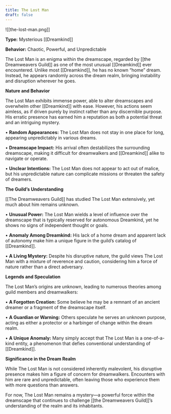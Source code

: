```yaml
---
title: The Lost Man
draft: false
---
```

![[the-lost-man.png]]

**Type:** Mysterious [[Dreamkind]]

**Behavior:** Chaotic, Powerful, and Unpredictable

The Lost Man is an enigma within the dreamscape, regarded by [[the Dreamweavers Guild]] as one of the most unusual [[Dreamkind]] ever encountered. Unlike most [[Dreamkind]], he has no known “home” dream. Instead, he appears randomly across the dream realm, bringing instability and disruption wherever he goes.

**Nature and Behavior**

The Lost Man exhibits immense power, able to alter dreamscapes and overwhelm other [[Dreamkind]] with ease. However, his actions seem aimless, as if driven purely by instinct rather than any discernible purpose. His erratic presence has earned him a reputation as both a potential threat and an intriguing mystery.

• **Random Appearances:** The Lost Man does not stay in one place for long, appearing unpredictably in various dreams.

• **Dreamscape Impact:** His arrival often destabilizes the surrounding dreamscape, making it difficult for dreamwalkers and [[Dreamkind]] alike to navigate or operate.

• **Unclear Intentions:** The Lost Man does not appear to act out of malice, but his unpredictable nature can complicate missions or threaten the safety of dreamers.

**The Guild’s Understanding**

[[The Dreamweavers Guild]] has studied The Lost Man extensively, yet much about him remains unknown.

• **Unusual Power:** The Lost Man wields a level of influence over the dreamscape that is typically reserved for autonomous Dreamkind, yet he shows no signs of independent thought or goals.

• **Anomaly Among Dreamkind:** His lack of a home dream and apparent lack of autonomy make him a unique figure in the guild’s catalog of [[Dreamkind]].

• **A Living Mystery:** Despite his disruptive nature, the guild views The Lost Man with a mixture of reverence and caution, considering him a force of nature rather than a direct adversary.

**Legends and Speculation**

The Lost Man’s origins are unknown, leading to numerous theories among guild members and dreamwalkers:

• **A Forgotten Creation:** Some believe he may be a remnant of an ancient dreamer or a fragment of the dreamscape itself.

• **A Guardian or Warning:** Others speculate he serves an unknown purpose, acting as either a protector or a harbinger of change within the dream realm.

• **A Unique Anomaly:** Many simply accept that The Lost Man is a one-of-a-kind entity, a phenomenon that defies conventional understanding of [[Dreamkind]].

**Significance in the Dream Realm**

While The Lost Man is not considered inherently malevolent, his disruptive presence makes him a figure of concern for dreamwalkers. Encounters with him are rare and unpredictable, often leaving those who experience them with more questions than answers.

For now, The Lost Man remains a mystery—a powerful force within the dreamscape that continues to challenge [[the Dreamweavers Guild]]’s understanding of the realm and its inhabitants.